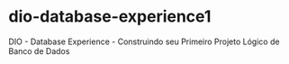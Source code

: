 # dio-database-experience1
DIO - Database Experience - Construindo seu Primeiro Projeto Lógico de Banco de Dados
